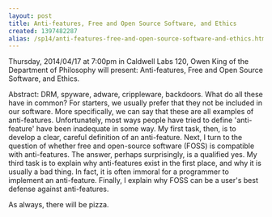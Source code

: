 ```yaml
---
layout: post
title: Anti-features, Free and Open Source Software, and Ethics
created: 1397482287
alias: /sp14/anti-features-free-and-open-source-software-and-ethics.html
---
```

Thursday, 2014/04/17 at 7:00pm in Caldwell Labs 120, Owen King of the Department of Philosophy will present: Anti-features, Free and Open Source Software, and Ethics.

Abstract:
DRM, spyware, adware, crippleware, backdoors.  What do all these have in common?  For starters, we usually prefer that they not be included in our software.  More specifically, we can say that these are all examples of anti-features.  Unfortunately, most ways people have tried to define 'anti-feature' have been inadequate in some way.  My first task, then, is to develop a clear, careful definition of an anti-feature. Next, I turn to the question of whether free and open-source software (FOSS) is compatible with anti-features.  The answer, perhaps surprisingly, is a qualified yes.  My third task is to explain why anti-features exist in the first place, and why it is usually a bad thing. In fact, it is often immoral for a programmer to implement an anti-feature.  Finally, I explain why FOSS can be a user's best defense against anti-features.

As always, there will be pizza.
